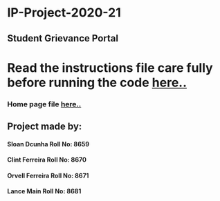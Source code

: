 # IP-Project-2020-21
  ## Student Grievance Portal
# Read the instructions file care fully before running the code [here..](instruction)
### Home page file [here..](home)
## Project made by:
#### Sloan Dcunha Roll No: 8659
#### Clint Ferreira Roll No: 8670
#### Orvell Ferreira Roll No: 8671
#### Lance Main Roll No: 8681
